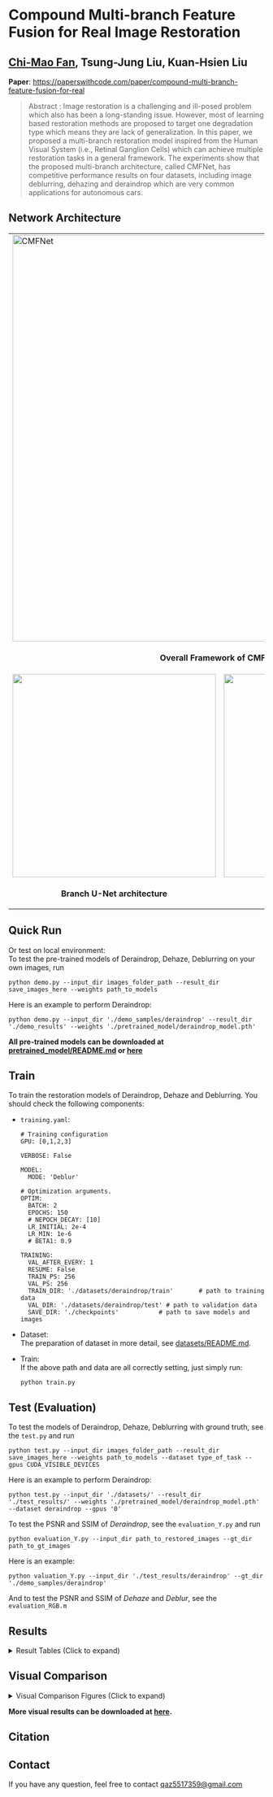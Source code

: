 # Compound Multi-branch Feature Fusion for Real Image Restoration  
## [Chi-Mao Fan](https://github.com/FanChiMao), Tsung-Jung Liu, Kuan-Hsien Liu  

**Paper**:  https://paperswithcode.com/paper/compound-multi-branch-feature-fusion-for-real  

> Abstract : Image restoration is a challenging and ill-posed problem which also has been a long-standing issue. However, most of learning based restoration methods are proposed to target one degradation type which means they are lack of generalization. In this paper, we proposed a multi-branch restoration model inspired from the Human Visual System (i.e., Retinal Ganglion Cells) which can achieve multiple restoration tasks in a general framework. The experiments show that the proposed multi-branch architecture, called CMFNet, has competitive performance results on four datasets, including image deblurring, dehazing and deraindrop which are very common applications for autonomous cars.

## Network Architecture  

<table>
  <tr>
    <td colspan="2"><img src = "https://i.ibb.co/3WRbpYv/CMFNet.png" alt="CMFNet" width="800"> </td>  
  </tr>
  <tr>
    <td colspan="2"><p align="center"><b>Overall Framework of CMFNet</b></p></td>
  </tr>
  
  <tr>
    <td> <img src = "https://i.ibb.co/FBx9QLy/UNet.png" width="400"> </td>
    <td> <img src = "https://i.ibb.co/W0yk5hn/MSC.png" width="400"> </td>
  </tr>
  <tr>
    <td><p align="center"><b>Branch U-Net architecture</b></p></td>
    <td><p align="center"> <b>Mixed Skip Connection (MSC)</b></p></td>
  </tr>
</table>


## Quick Run  
Or test on local environment:  
To test the pre-trained models of Deraindrop, Dehaze, Deblurring on your own images, run
```
python demo.py --input_dir images_folder_path --result_dir save_images_here --weights path_to_models
```
Here is an example to perform Deraindrop:
```
python demo.py --input_dir './demo_samples/deraindrop' --result_dir './demo_results' --weights './pretrained_model/deraindrop_model.pth'
```
**All pre-trained models can be downloaded at [pretrained_model/README.md](pretrained_model/README.md) or [here](https://github.com/FanChiMao/CMFNet/releases)**
## Train  
To train the restoration models of Deraindrop, Dehaze and Deblurring. You should check the following components:  
- `training.yaml`:  
  ```
  # Training configuration
  GPU: [0,1,2,3]

  VERBOSE: False

  MODEL:
    MODE: 'Deblur'

  # Optimization arguments.
  OPTIM:
    BATCH: 2
    EPOCHS: 150
    # NEPOCH_DECAY: [10]
    LR_INITIAL: 2e-4
    LR_MIN: 1e-6
    # BETA1: 0.9

  TRAINING:
    VAL_AFTER_EVERY: 1
    RESUME: False
    TRAIN_PS: 256
    VAL_PS: 256
    TRAIN_DIR: './datasets/deraindrop/train'       # path to training data
    VAL_DIR: './datasets/deraindrop/test' # path to validation data
    SAVE_DIR: './checkpoints'           # path to save models and images

  ```
- Dataset:  
  The preparation of dataset in more detail, see [datasets/README.md](datasets/README.md).  
  
- Train:  
  If the above path and data are all correctly setting, just simply run:  
  ```
  python train.py
  ```  
  
## Test (Evaluation)  
To test the models of Deraindrop, Dehaze, Deblurring with ground truth, see the `test.py` and run  
```
python test.py --input_dir images_folder_path --result_dir save_images_here --weights path_to_models --dataset type_of_task --gpus CUDA_VISIBLE_DEVICES
```
Here is an example to perform Deraindrop:  
```
python test.py --input_dir './datasets/' --result_dir './test_results/' --weights './pretrained_model/deraindrop_model.pth' --dataset deraindrop --gpus '0'
```  
To test the PSNR and SSIM of *Deraindrop*, see the `evaluation_Y.py` and run  
```
python evaluation_Y.py --input_dir path_to_restored_images --gt_dir path_to_gt_images
```
Here is an example:  
```
python valuation_Y.py --input_dir './test_results/deraindrop' --gt_dir './demo_samples/deraindrop'
```  
And to test the PSNR and SSIM of *Dehaze* and *Deblur*, see the `evaluation_RGB.m`  

## Results
<details>  
<summary>Result Tables (Click to expand)</summary>  

  | Restoration task |     Result Tables    |
  | :--------------: | :------------------: |
  | Deraindrop       |<img src = "https://i.ibb.co/MMMj75H/deraindrop-table.png" width="500">|
  | Dehaze           |<img src = "https://i.ibb.co/wRY9Sr6/dehaze-table.png" width="500">|
  | Deblur           |<img src = "https://i.ibb.co/xFhGCY0/deblur-table.png" width="620">|

</details>  

## Visual Comparison  
<details>  
<summary>Visual Comparison Figures (Click to expand)</summary>  

  | Restoration task |    Restored images   |  Ground Truth     |
  | :--------------: | :------------------: | :---------------: |
  | Deraindrop       |<img src="figures/deraindrop_bf.gif" alt="deraindrop_bf" width="300" style="zoom:100%;" />|<img src="https://i.ibb.co/L5KxZSP/105-clean.jpg" alt="deraindrop_gt" width="300" style="zoom:100%;" />|
  | Dehaze           |<img src="figures/dehaze_bf.gif" alt="dehaze_bf.gif" width="300" style="zoom:100%;" />|<img src="https://i.ibb.co/7Q5BKZS/47-gt.png" alt="dehaze_gt.png" width="300" style="zoom:100%;" />|  
  | Deblur           |<img src="figures/deblur_bf.gif" alt="deblur_bf.gif" width="300" style="zoom:100%;" />|<img src="https://i.ibb.co/yf6d5XG/GOPR0384-11-00-000001.png" alt="https://i.ibb.co/1JrwL1Z/deblur-gt.png" width="300" style="zoom:100%;" />|

</details>  

**More visual results can be downloaded at [here](https://github.com/FanChiMao/CMFNet/releases).**  

## Citation  


## Contact
If you have any question, feel free to contact qaz5517359@gmail.com  
